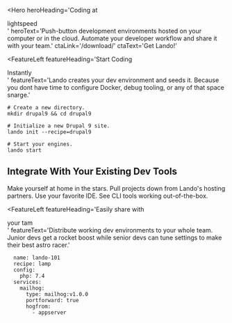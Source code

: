 ---
---

<Hero 
  heroHeading='Coding at <div class="emphasis">lightspeed</div>'
  heroText='Push-button development environments hosted on your computer or in the cloud. Automate your developer workflow and share it with your team.'
  ctaLink='/download/'
  ctaText='Get Lando!'
>
  <Stats />
</Hero>

<FeatureLeft 
  featureHeading='Start Coding <div class="emphasis">Instantly</div>'
  featureText='Lando creates your dev environment and seeds it. Because you dont have time to configure Docker, debug tooling, or any of that space snarge.'
>
<template v-slot:afterFeatureContent>
  <Icons />
</template>
<CodeGroup>
  <CodeGroupItem title="LAUNCH">

  ```bash:no-line-numbers
  # Create a new directory.
  mkdir drupal9 && cd drupal9

  # Initialize a new Drupal 9 site.
  lando init --recipe=drupal9

  # Start your engines.
  lando start
  ```

  </CodeGroupItem>
</CodeGroup>
</FeatureLeft>


## Integrate With Your Existing Dev Tools
Make yourself at home in the stars. Pull projects down from Lando's hosting partners. Use your favorite IDE.  See CLI tools working out-of-the-box.

<FeatureLeft 
  featureHeading='Easily share with <div class="emphasis">your tam</div>'
  featureText='Distribute working dev environments to your whole team. Junior devs get a rocket boost while senior devs can tune settings to make their best astro racer.'
>
<CodeGroup>
  <CodeGroupItem title="LAUNCH">

  ```yaml:no-line-numbers
    name: lando-101
    recipe: lamp
    config:
      php: 7.4
    services:
      mailhog:
        type: mailhog:v1.0.0
        portforward: true
        hogfrom:
          - appserver
  ```

  </CodeGroupItem>
</CodeGroup>
</FeatureLeft>

